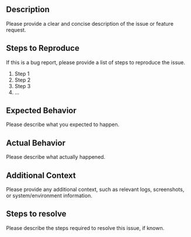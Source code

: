 ## Description

Please provide a clear and concise description of the issue or feature request.

## Steps to Reproduce

If this is a bug report, please provide a list of steps to reproduce the issue.

1. Step 1
2. Step 2
3. Step 3
4. ...

## Expected Behavior

Please describe what you expected to happen.

## Actual Behavior

Please describe what actually happened.

## Additional Context

Please provide any additional context, such as relevant logs, screenshots, or system/environment information.

## Steps to resolve

Please describe the steps required to resolve this issue, if known.
